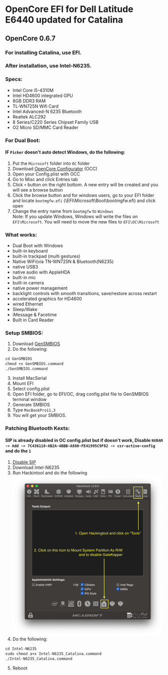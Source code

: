 # OpenCore EFI for Dell Latitude E6440 updated for Catalina
## OpenCore 0.6.7

### For installing Catalina, use EFI.
### After installation, use Intel-N6235.

### Specs:
  - Intel Core i5-4310M
  - Intel HD4600 integrated GPU
  - 8GB DDR3 RAM
  - TL-WN725N Wifi Card
  - Intel Advanced-N 6235 Bluetooth
  - Realtek ALC292
  - 8 Series/C220 Series Chipset Family USB
  - O2 Micro SD/MMC Card Reader
  
  ### For Dual Boot:
  #### IF `Picker` doesn't auto detect Windows, do the following:
 1. Put the `Microsoft` folder into `OC` folder
 2. Download  [OpenCore Configurator](https://mackie100projects.altervista.org/download-opencore-configurator) (OCC) 
 3. Open your Config.plist with OCC
 4. Go to Misc and click Entries tab
 5. Click `+` button on the right bottom. A new entry will be created and you will see a browse button
 6. Click the browse button and for windows users, go to your EFI folder  and locate `bootmgfw.efi`  (\EFI\Microsoft\Boot\bootmgfw.efi) and click open
 7. Change the entry name from `bootmgfw` to `Windows`<br>
 Note: If you update Windows, Windows will write the files on `EFI\Microsoft`. You will need to move the new files to `EFI\OC\Microsoft`
  

 
 ### What works:
 
 - Dual Boot with Windows
 - built-in keyboard
 - built-in trackpad (multi gestures)
 - Native WiFi(via TN-WN725N & Bluetooth(N6235)
 - native USB3
 - native audio with AppleHDA
 - built-in mic
 - built-in camera
 - native power management
 - backlight controls with smooth transitions, save/restore across restart
 - accelerated graphics for HD4600
 - wired Ethernet
 - Sleep/Wake
 - iMessage & Facetime
 - Built in Card Reader

### Setup SMBIOS:

1. Download [GenSMBIOS](https://github.com/corpnewt/GenSMBIOS)
2. Do the following:
```
cd GenSMBIOS
chmod +x GenSMBIOS.command
./GenSMBIOS.command
```
3. Install MacSerial
4. Mount EFI
5. Select config.plist
6. Open EFI folder, go to EFI/OC, drag config.plist file to GenSMBIOS terminal window
7. Generate SMBIOS
8. Type `MacBookPro11,3`
9. You will get your SMBIOS.

### Patching Bluetooth Kexts: 
#### SIP is already disabled in OC config.plist but if doesn't work, Disable `NVRAM -> Add -> 7C436110-AB2A-4BBB-A880-FE41995C9F82 -> csr-active-config` and do the `1`
1. [Disable SIP](https://www.reddit.com/r/MacOSBeta/comments/hy35is/how_exactly_do_you_disable_sip_in_big_sur/fza94t8?utm_source=share&utm_medium=web2x&context=3)
2. Download Intel-N6235
3. Run Hackintool and do the following
![Hackintool](https://raw.githubusercontent.com/KD-AIP/Hackintosh-E6440/Catalina_OC/hackintool.png)
4. Do the following:
```
cd Intel-N6235
sudo chmod a+x Intel-N6235_Catalina.command
./Intel-N6235_Catalina.command
```
5. Reboot
